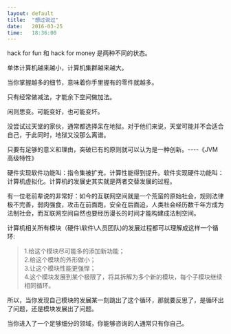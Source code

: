 ```yaml
---
layout: default
title:  "想过说过"
date:   2016-03-25
time:   18:36:00
---
```


hack for fun 和 hack for money 是两种不同的状态。

单体计算机越来越小，计算机集群越来越大。

当你掌握越多的细节，意味着你手里握有的零件就越多。

只有经常做减法，才能余下空间做加法。

闲则思变。可能变好，也可能变坏。

没尝试过天堂的家伙，通常都选择呆在地狱。对于他们来说，天堂可能并不会适合自己，于此同时，地狱又没那么离谱。

只要有足够的意义和理由，突破已有的原则就可以认为是一种创新。----《JVM高级特性》

硬件实现软件功能叫：指令集被扩充，计算性能得到提升。软件实现硬件功能叫：计算机虚拟化。计算机的发展史其实就是两者交替发展的过程。

有一位老前辈说的非常好：如今的互联网空间就是一个荒蛮的原始社会，规则法律极不完善，弱肉强食，攻击在前面跑，安全在后面追，人类社会经历数千年方成为法制社会，而互联网空间自然也要经历漫长的时间才能构建成法制空间。

计算机相关所有模块（硬件\软件\人员团队)的发展过程都可以理解成这样一个循环:

> 1.给这个模块尽可能多的添加新功能；  
> 2.给这个模块的外形做小；  
> 3.让这个模块性能更强悍；  
> 4.这个模块发展到某个极限了，将其拆解为多个新的模块，每个子模块继续相同循环。    

所以，当你发现自己模块的发展某一刻跳出了这个循环，那就要反思了，是循环出了问题，还是模块发展出了问题。

当你进入了一个足够细分的领域，你能够咨询的人通常只有你自己。


